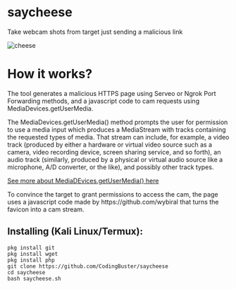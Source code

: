 # saycheese
Take webcam shots from target just sending a malicious link

![cheese](https://user-images.githubusercontent.com/34893261/56869077-e5714d80-69d1-11e9-8ce2-29a254021890.jpg)

# How it works?
<p>The tool generates a malicious HTTPS page using Serveo or Ngrok Port Forwarding methods, and a javascript code to cam requests using MediaDevices.getUserMedia. </p>

<p>The MediaDevices.getUserMedia() method prompts the user for permission to use a media input which produces a MediaStream with tracks containing the requested types of media. That stream can include, for example, a video track (produced by either a hardware or virtual video source such as a camera, video recording device, screen sharing service, and so forth), an audio track (similarly, produced by a physical or virtual audio source like a microphone, A/D converter, or the like), and possibly other track types. </p>

[See more about MediaDEvices.getUserMedia() here](https://developer.mozilla.org/en-US/docs/Web/API/MediaDevices/getUserMedia)
<p> To convince the target to grant permissions to access the cam, the page uses a javascript code made by https://github.com/wybiral that turns the favicon into a cam stream.</p>

## Installing (Kali Linux/Termux):

```
pkg install git
pkg install wget
pkg install php
git clone https://github.com/CodingBuster/saycheese
cd saycheese
bash saycheese.sh
```
